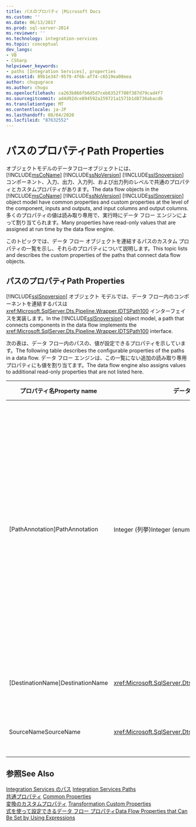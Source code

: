 ```yaml
---
title: パスのプロパティ |Microsoft Docs
ms.custom: ''
ms.date: 06/13/2017
ms.prod: sql-server-2014
ms.reviewer: ''
ms.technology: integration-services
ms.topic: conceptual
dev_langs:
- VB
- CSharp
helpviewer_keywords:
- paths [Integration Services], properties
ms.assetid: 89b1e347-9579-4f6b-af74-c6519ea08eea
author: chugugrace
ms.author: chugu
ms.openlocfilehash: ca263b866fb6d5d7ceb6352f708f387d79cad4f7
ms.sourcegitcommit: ad4d92dce894592a259721a1571b1d8736abacdb
ms.translationtype: MT
ms.contentlocale: ja-JP
ms.lasthandoff: 08/04/2020
ms.locfileid: "87632552"
---
```

# <a name="path-properties"></a><span data-ttu-id="9a683-102">パスのプロパティ</span><span class="sxs-lookup"><span data-stu-id="9a683-102">Path Properties</span></span>
  <span data-ttu-id="9a683-103">オブジェクトモデルのデータフローオブジェクトには、 [!INCLUDE[msCoName](../includes/msconame-md.md)] [!INCLUDE[ssNoVersion](../includes/ssnoversion-md.md)] [!INCLUDE[ssISnoversion](../includes/ssisnoversion-md.md)] コンポーネント、入力、出力、入力列、および出力列のレベルで共通のプロパティとカスタムプロパティがあります。</span><span class="sxs-lookup"><span data-stu-id="9a683-103">The data flow objects in the [!INCLUDE[msCoName](../includes/msconame-md.md)] [!INCLUDE[ssNoVersion](../includes/ssnoversion-md.md)] [!INCLUDE[ssISnoversion](../includes/ssisnoversion-md.md)] object model have common properties and custom properties at the level of the component, inputs and outputs, and input columns and output columns.</span></span> <span data-ttu-id="9a683-104">多くのプロパティの値は読み取り専用で、実行時にデータ フロー エンジンによって割り当てられます。</span><span class="sxs-lookup"><span data-stu-id="9a683-104">Many properties have read-only values that are assigned at run time by the data flow engine.</span></span>  
  
 <span data-ttu-id="9a683-105">このトピックでは、データ フロー オブジェクトを連結するパスのカスタム プロパティの一覧を示し、それらのプロパティについて説明します。</span><span class="sxs-lookup"><span data-stu-id="9a683-105">This topic lists and describes the custom properties of the paths that connect data flow objects.</span></span>  
  
## <a name="path-properties"></a><span data-ttu-id="9a683-106">パスのプロパティ</span><span class="sxs-lookup"><span data-stu-id="9a683-106">Path Properties</span></span>  
 <span data-ttu-id="9a683-107">[!INCLUDE[ssISnoversion](../includes/ssisnoversion-md.md)] オブジェクト モデルでは、データ フロー内のコンポーネントを連結するパスは <xref:Microsoft.SqlServer.Dts.Pipeline.Wrapper.IDTSPath100> インターフェイスを実装します。</span><span class="sxs-lookup"><span data-stu-id="9a683-107">In the [!INCLUDE[ssISnoversion](../includes/ssisnoversion-md.md)] object model, a path that connects components in the data flow implements the <xref:Microsoft.SqlServer.Dts.Pipeline.Wrapper.IDTSPath100> interface.</span></span>  
  
 <span data-ttu-id="9a683-108">次の表は、データ フロー内のパスの、値が設定できるプロパティを示しています。</span><span class="sxs-lookup"><span data-stu-id="9a683-108">The following table describes the configurable properties of the paths in a data flow.</span></span> <span data-ttu-id="9a683-109">データ フロー エンジンは、この一覧にない追加の読み取り専用プロパティにも値を割り当てます。</span><span class="sxs-lookup"><span data-stu-id="9a683-109">The data flow engine also assigns values to additional read-only properties that are not listed here.</span></span>  
  
|<span data-ttu-id="9a683-110">プロパティ名</span><span class="sxs-lookup"><span data-stu-id="9a683-110">Property name</span></span>|<span data-ttu-id="9a683-111">データ型</span><span class="sxs-lookup"><span data-stu-id="9a683-111">Data Type</span></span>|<span data-ttu-id="9a683-112">説明</span><span class="sxs-lookup"><span data-stu-id="9a683-112">Description</span></span>|  
|-------------------|---------------|-----------------|  
|<span data-ttu-id="9a683-113">[PathAnnotation]</span><span class="sxs-lookup"><span data-stu-id="9a683-113">PathAnnotation</span></span>|<span data-ttu-id="9a683-114">Integer (列挙)</span><span class="sxs-lookup"><span data-stu-id="9a683-114">Integer (enumeration)</span></span>|<span data-ttu-id="9a683-115">注釈をパスと共にデザイナー画面に表示するかどうかを示す値。</span><span class="sxs-lookup"><span data-stu-id="9a683-115">A value that indicates whether an annotation should be displayed with the path on the designer surface.</span></span> <span data-ttu-id="9a683-116">値には、`AsNeeded`、`SourceName`、`PathName`、および `Never` があります。</span><span class="sxs-lookup"><span data-stu-id="9a683-116">The possible values are `AsNeeded`, `SourceName`, `PathName`, and `Never`.</span></span> <span data-ttu-id="9a683-117">既定値は `AsNeeded` です。</span><span class="sxs-lookup"><span data-stu-id="9a683-117">The default value is `AsNeeded`.</span></span>|  
|<span data-ttu-id="9a683-118">[DestinationName]</span><span class="sxs-lookup"><span data-stu-id="9a683-118">DestinationName</span></span>|<xref:Microsoft.SqlServer.Dts.Pipeline.Wrapper.IDTSInput100>|<span data-ttu-id="9a683-119">パスに関連付けられた入力</span><span class="sxs-lookup"><span data-stu-id="9a683-119">The input associated with the path.</span></span>|  
|<span data-ttu-id="9a683-120">SourceName</span><span class="sxs-lookup"><span data-stu-id="9a683-120">SourceName</span></span>|<xref:Microsoft.SqlServer.Dts.Pipeline.Wrapper.IDTSOutput100>|<span data-ttu-id="9a683-121">パスに関連付けられた出力</span><span class="sxs-lookup"><span data-stu-id="9a683-121">The output associated with the path.</span></span>|  
  
## <a name="see-also"></a><span data-ttu-id="9a683-122">参照</span><span class="sxs-lookup"><span data-stu-id="9a683-122">See Also</span></span>  
 <span data-ttu-id="9a683-123">[Integration Services のパス](data-flow/integration-services-paths.md) </span><span class="sxs-lookup"><span data-stu-id="9a683-123">[Integration Services Paths](data-flow/integration-services-paths.md) </span></span>  
 <span data-ttu-id="9a683-124">[共通プロパティ](../../2014/integration-services/common-properties.md) </span><span class="sxs-lookup"><span data-stu-id="9a683-124">[Common Properties](../../2014/integration-services/common-properties.md) </span></span>  
 <span data-ttu-id="9a683-125">[変換のカスタムプロパティ](data-flow/transformations/transformation-custom-properties.md) </span><span class="sxs-lookup"><span data-stu-id="9a683-125">[Transformation Custom Properties](data-flow/transformations/transformation-custom-properties.md) </span></span>  
 [<span data-ttu-id="9a683-126">式を使って設定できるデータ フロー プロパティ</span><span class="sxs-lookup"><span data-stu-id="9a683-126">Data Flow Properties that Can Be Set by Using Expressions</span></span>](../../2014/integration-services/data-flow-properties-that-can-be-set-by-using-expressions.md)  
  
  
